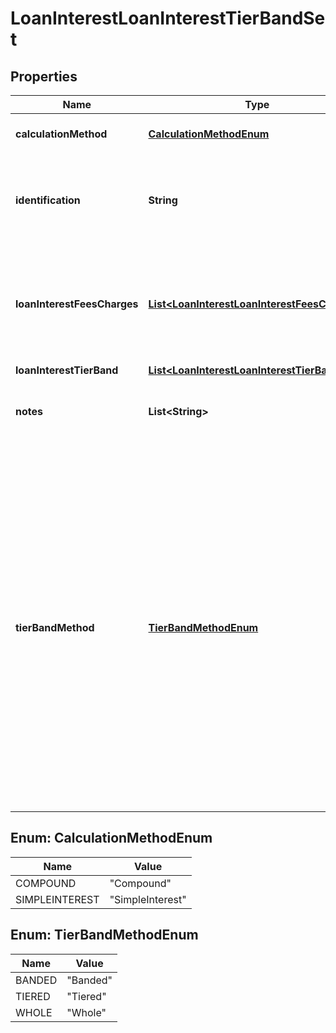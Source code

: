 
# LoanInterestLoanInterestTierBandSet

## Properties
Name | Type | Description | Notes
------------ | ------------- | ------------- | -------------
**calculationMethod** | [**CalculationMethodEnum**](#CalculationMethodEnum) | Methods of calculating interest | 
**identification** | **String** | Loan interest tierbandset identification. Used by  loan providers for internal use purpose. |  [optional]
**loanInterestFeesCharges** | [**List&lt;LoanInterestLoanInterestFeesCharges&gt;**](LoanInterestLoanInterestFeesCharges.md) | Contains details of fees and charges which are not associated with either LoanRepayment or features/benefits |  [optional]
**loanInterestTierBand** | [**List&lt;LoanInterestLoanInterestTierBand&gt;**](LoanInterestLoanInterestTierBand.md) | Tier Band Details | 
**notes** | **List&lt;String&gt;** | Optional additional notes to supplement the Tier Band Set details |  [optional]
**tierBandMethod** | [**TierBandMethodEnum**](#TierBandMethodEnum) | The methodology of how credit interest is charged. It can be:-  1. Banded Interest rates are banded. i.e. Increasing rate on whole balance as balance increases.  2. Tiered Interest rates are tiered. i.e. increasing rate for each tier as balance increases, but interest paid on tier fixed for that tier and not on whole balance.  3. Whole The same interest rate is applied irrespective of the SME Loan balance | 


<a name="CalculationMethodEnum"></a>
## Enum: CalculationMethodEnum
Name | Value
---- | -----
COMPOUND | &quot;Compound&quot;
SIMPLEINTEREST | &quot;SimpleInterest&quot;


<a name="TierBandMethodEnum"></a>
## Enum: TierBandMethodEnum
Name | Value
---- | -----
BANDED | &quot;Banded&quot;
TIERED | &quot;Tiered&quot;
WHOLE | &quot;Whole&quot;



